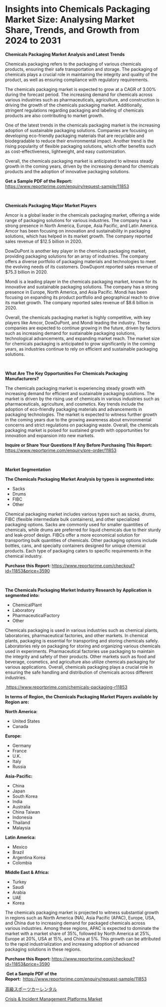 <p><h1>Insights into Chemicals Packaging Market Size: Analysing Market Share, Trends, and Growth from 2024 to 2031</h1></p><p><strong>Chemicals Packaging Market Analysis and Latest Trends</strong></p>
<p><p>Chemicals packaging refers to the packaging of various chemicals products, ensuring their safe transportation and storage. The packaging of chemicals plays a crucial role in maintaining the integrity and quality of the product, as well as ensuring compliance with regulatory requirements.</p><p>The chemicals packaging market is expected to grow at a CAGR of 3.00% during the forecast period. The increasing demand for chemicals across various industries such as pharmaceuticals, agriculture, and construction is driving the growth of the chemicals packaging market. Additionally, stringent regulations regarding packaging and labeling of chemicals products are also contributing to market growth.</p><p>One of the latest trends in the chemicals packaging market is the increasing adoption of sustainable packaging solutions. Companies are focusing on developing eco-friendly packaging materials that are recyclable and biodegradable to reduce their environmental impact. Another trend is the rising popularity of flexible packaging solutions, which offer benefits such as cost-effectiveness, lightweight, and easy customization.</p><p>Overall, the chemicals packaging market is anticipated to witness steady growth in the coming years, driven by the increasing demand for chemicals products and the adoption of innovative packaging solutions.</p></p>
<p><strong>Get a Sample PDF of the Report:&nbsp;</strong> <a href="https://www.reportprime.com/enquiry/request-sample/11853">https://www.reportprime.com/enquiry/request-sample/11853</a></p>
<p>&nbsp;</p>
<p><strong>Chemicals Packaging Major Market Players</strong></p>
<p><p>Amcor is a global leader in the chemicals packaging market, offering a wide range of packaging solutions for various industries. The company has a strong presence in North America, Europe, Asia Pacific, and Latin America. Amcor has been focusing on innovation and sustainability in packaging solutions, which has helped in its market growth. The company reported sales revenue of $12.5 billion in 2020.</p><p>DowDuPont is another key player in the chemicals packaging market, providing packaging solutions for an array of industries. The company offers a diverse portfolio of packaging materials and technologies to meet the evolving needs of its customers. DowDupont reported sales revenue of $75.3 billion in 2020.</p><p>Mondi is a leading player in the chemicals packaging market, known for its innovative and sustainable packaging solutions. The company has a strong presence in Europe, North America, and Asia Pacific. Mondi has been focusing on expanding its product portfolio and geographical reach to drive its market growth. The company reported sales revenue of $8.6 billion in 2020.</p><p>Overall, the chemicals packaging market is highly competitive, with key players like Amcor, DowDuPont, and Mondi leading the industry. These companies are expected to continue growing in the future, driven by factors such as increasing demand for sustainable packaging solutions, technological advancements, and expanding market reach. The market size for chemicals packaging is anticipated to grow significantly in the coming years, as industries continue to rely on efficient and sustainable packaging solutions.</p></p>
<p>&nbsp;</p>
<p><strong>What Are The Key Opportunities For Chemicals Packaging Manufacturers?</strong></p>
<p><p>The chemicals packaging market is experiencing steady growth with increasing demand for efficient and sustainable packaging solutions. The market is driven by the rising use of chemicals in various industries such as pharmaceuticals, agriculture, and cosmetics. Key trends include the adoption of eco-friendly packaging materials and advancements in packaging technologies. The market is expected to witness further growth in the coming years due to the growing awareness about environmental concerns and strict regulations on packaging waste. Overall, the chemicals packaging market is poised for sustained growth with opportunities for innovation and expansion into new markets.</p></p>
<p><strong>Inquire or Share Your Questions If Any Before Purchasing This Report:</strong> <a href="https://www.reportprime.com/enquiry/pre-order/11853">https://www.reportprime.com/enquiry/pre-order/11853</a></p>
<p>&nbsp;</p>
<p><strong>Market Segmentation</strong></p>
<p><strong>The Chemicals Packaging Market Analysis by types is segmented into:</strong></p>
<p><ul><li>Sacks</li><li>Drums</li><li>FIBC</li><li>Other</li></ul></p>
<p><p>Chemical packaging market includes various types such as sacks, drums, FIBC (flexible intermediate bulk containers), and other specialized packaging options. Sacks are commonly used for smaller quantities of chemicals, while drums are preferred for liquid chemicals due to their sturdy and leak-proof design. FIBCs offer a more economical solution for transporting bulk quantities of chemicals. Other packaging options include bottles, cans, and specialty containers designed for unique chemical products. Each type of packaging caters to specific requirements in the chemical industry.</p></p>
<p><strong>Purchase this Report:&nbsp;</strong><a href="https://www.reportprime.com/checkout?id=11853&price=3590">https://www.reportprime.com/checkout?id=11853&price=3590</a></p>
<p>&nbsp;</p>
<p><strong>The Chemicals Packaging Market Industry Research by Application is segmented into:</strong></p>
<p><ul><li>ChemicalPlant</li><li>Laboratory</li><li>PharmaceuticalFactory</li><li>Other</li></ul></p>
<p><p>Chemicals packaging is used in various industries such as chemical plants, laboratories, pharmaceutical factories, and other markets. In chemical plants, packaging is essential for transporting and storing chemicals safely. Laboratories rely on packaging for storing and organizing various chemicals used in experiments. Pharmaceutical factories use packaging to maintain the integrity and safety of their products. Other markets such as food and beverage, cosmetics, and agriculture also utilize chemicals packaging for various applications. Overall, chemicals packaging plays a crucial role in ensuring the safe handling and distribution of chemicals across different industries.</p></p>
<p><a href="https://www.reportprime.com/chemicals-packaging-r11853">&nbsp;https://www.reportprime.com/chemicals-packaging-r11853</a></p>
<p><strong>In terms of Region, the Chemicals Packaging Market Players available by Region are:</strong></p>
<p>
    <p> <strong> North America: </strong>
        <ul>
            <li>United States</li>
            <li>Canada</li>
        </ul>
        </p> 
    <p> <strong> Europe: </strong>
        <ul>
            <li>Germany</li>
            <li>France</li>
            <li>U.K.</li>
            <li>Italy</li>
            <li>Russia</li>
        </ul>
        </p> 
    <p> <strong> Asia-Pacific: </strong>
        <ul>
            <li>China</li>
            <li>Japan</li>
            <li>South Korea</li>
            <li>India</li>
            <li>Australia</li>
            <li>China Taiwan</li>
            <li>Indonesia</li>
            <li>Thailand</li>
            <li>Malaysia</li>
        </ul>
        </p> 
    <p> <strong> Latin America: </strong>
        <ul>
            <li>Mexico</li>
            <li>Brazil</li>
            <li>Argentina Korea</li>
            <li>Colombia</li>
        </ul>
        </p> 
    <p> <strong> Middle East & Africa: </strong>
        <ul>
            <li>Turkey</li>
            <li>Saudi</li>
            <li>Arabia</li>
            <li>UAE</li>
            <li>Korea</li>
        </ul>
    </p>
    </p>
<p><p>The chemicals packaging market is projected to witness substantial growth in regions such as North America (NA), Asia Pacific (APAC), Europe, USA, and China due to increasing demand for packaged chemicals across various industries. Among these regions, APAC is expected to dominate the market with a market share of 35%, followed by North America at 25%, Europe at 20%, USA at 15%, and China at 5%. This growth can be attributed to the rapid industrialization and increasing adoption of advanced packaging solutions in these regions.</p></p>
<p><strong>Purchase this Report: </strong><a href="https://www.reportprime.com/checkout?id=11853&price=3590">https://www.reportprime.com/checkout?id=11853&price=3590</a></p>
<p>&nbsp;<strong>Get a Sample PDF of the Report:&nbsp;&nbsp;</strong><a href="https://www.reportprime.com/enquiry/request-sample/11853">https://www.reportprime.com/enquiry/request-sample/11853</a></p>
<p><strong></strong></p>
<p><p><a href="https://github.com/oqxogxyvqe90775/Market-Research-Report-List-2/blob/main/509900169618.md">高級スポーツカーレンタル</a></p><p><a href="https://www.linkedin.com/pulse/crisis-amp-incident-management-platforms-market-trends-forecast-mqh5e">Crisis & Incident Management Platforms Market</a></p></p>